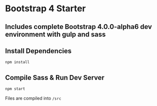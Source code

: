# Bootstrap 4 Starter
Includes complete Bootstrap 4.0.0-alpha6 dev environment with gulp and sass
---
## Install Dependencies
```bash 
npm install 
```

## Compile Sass & Run Dev Server
```bash
npm start
```

Files are compiled into `/src`